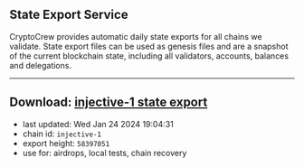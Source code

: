 ## State Export Service
CryptoCrew provides automatic daily state exports for all chains we validate. State export files can be used as genesis files and are a snapshot of the current blockchain state, including all validators, accounts, balances and delegations.

---
**Download: [injective-1 state export](https://dl.ccvalidators.com/SERVICE/injective/injective-1_export_58397051.json)**
---

- last updated: Wed Jan 24 2024 19:04:31
- chain id: `injective-1`
- export height: `58397051`
- use for: airdrops, local tests, chain recovery
